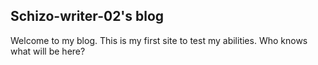 Schizo-writer-02's blog
---
Welcome to my blog. This is my first site to test my abilities. Who knows what will be here?
